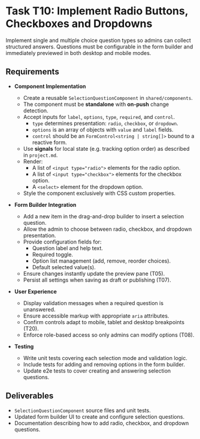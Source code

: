 # Task T10: Implement Radio Buttons, Checkboxes and Dropdowns

Implement single and multiple choice question types so admins can collect structured answers. Questions must be configurable in the form builder and immediately previewed in both desktop and mobile modes.

## Requirements

- **Component Implementation**
  - Create a reusable `SelectionQuestionComponent` in `shared/components`.
  - The component must be **standalone** with **on-push** change detection.
  - Accept inputs for `label`, `options`, `type`, `required`, and `control`.
    - `type` determines presentation: `radio`, `checkbox`, or `dropdown`.
    - `options` is an array of objects with `value` and `label` fields.
    - `control` should be an `FormControl<string | string[]>` bound to a reactive form.
  - Use **signals** for local state (e.g. tracking option order) as described in `project.md`.
  - Render:
    - A list of `<input type="radio">` elements for the radio option.
    - A list of `<input type="checkbox">` elements for the checkbox option.
    - A `<select>` element for the dropdown option.
  - Style the component exclusively with CSS custom properties.

- **Form Builder Integration**
  - Add a new item in the drag-and-drop builder to insert a selection question.
  - Allow the admin to choose between radio, checkbox, and dropdown presentation.
  - Provide configuration fields for:
    - Question label and help text.
    - Required toggle.
    - Option list management (add, remove, reorder choices).
    - Default selected value(s).
  - Ensure changes instantly update the preview pane (T05).
  - Persist all settings when saving as draft or publishing (T07).

- **User Experience**
  - Display validation messages when a required question is unanswered.
  - Ensure accessible markup with appropriate `aria` attributes.
  - Confirm controls adapt to mobile, tablet and desktop breakpoints (T20).
  - Enforce role-based access so only admins can modify options (T08).

- **Testing**
  - Write unit tests covering each selection mode and validation logic.
  - Include tests for adding and removing options in the form builder.
  - Update e2e tests to cover creating and answering selection questions.

## Deliverables

- `SelectionQuestionComponent` source files and unit tests.
- Updated form builder UI to create and configure selection questions.
- Documentation describing how to add radio, checkbox, and dropdown questions.
